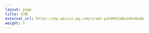 ```yaml
---
layout: page
title: 引索
external_url: https://mp.weixin.qq.com/s/adz-p2n0PEX4BvodhzKp9A
weight: 5
---
```

